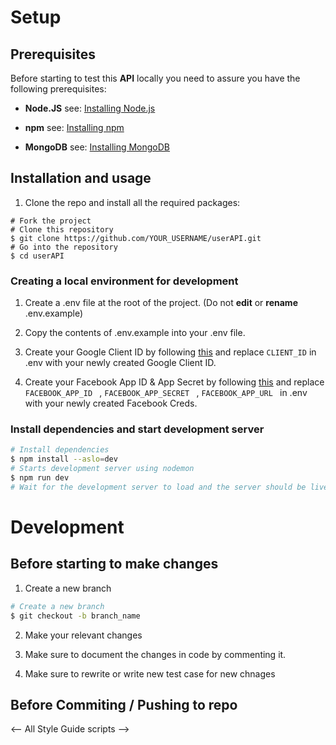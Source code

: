 # Setup

## Prerequisites

Before starting to test this **API** locally you need to assure you have the following
prerequisites:

- **Node.JS** see: [Installing Node.js](https://nodejs.org/)

- **npm** see: [Installing npm](https://www.npmjs.com/get-npm)

- **MongoDB** see: [Installing MongoDB](https://docs.mongodb.com/manual/installation/)

## Installation and usage

1. Clone the repo and install all the required packages:

```
# Fork the project
# Clone this repository
$ git clone https://github.com/YOUR_USERNAME/userAPI.git
# Go into the repository
$ cd userAPI
```
### Creating a local environment for development

1. Create a .env file at the root of the project. (Do not **edit** or **rename** .env.example)

2. Copy the contents of .env.example into your .env file.

3. Create your Google Client ID by following [this](https://developers.google.com/adwords/api/docs/guides/authentication#create_a_client_id_and_client_secret) and replace `CLIENT_ID` in .env with your newly created Google Client ID.

4. Create your Facebook App ID & App Secret by following [this](https://developers.facebook.com/docs/development/) and replace `FACEBOOK_APP_ID ` , `FACEBOOK_APP_SECRET ` , `FACEBOOK_APP_URL ` in .env with your newly created Facebook Creds.

### Install dependencies and start development server

```bash
# Install dependencies
$ npm install --aslo=dev
# Starts development server using nodemon
$ npm run dev
# Wait for the development server to load and the server should be live at http://localhost:5000
```

# Development

## Before starting to make changes

1. Create a new branch

```bash
# Create a new branch
$ git checkout -b branch_name
```

2. Make your relevant changes

3. Make sure to document the changes in code by commenting it.

4. Make sure to rewrite or write new test case for new chnages

## Before Commiting / Pushing to repo

<-- All Style Guide scripts -->
